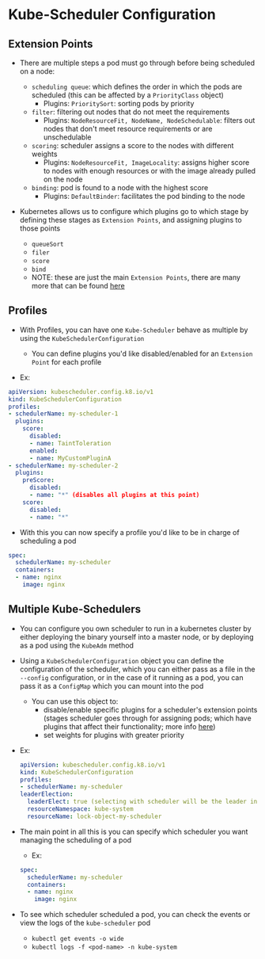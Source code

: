 <h1>Kube-Scheduler Configuration</h1>
 
<h2>Extension Points</h2>
 
* There are multiple steps a pod must go through before being scheduled on a node:
  - `scheduling queue`: which defines the order in which the pods are scheduled (this can be affected by a `PriorityClass` object)
    * Plugins: `PrioritySort`: sorting pods by priority
  - `filter`: filtering out nodes that do not meet the requirements
    * Plugins: `NodeResourceFit, NodeName, NodeSchedulable`: filters out nodes that don't meet resource requirements or are unschedulable
  - `scoring`: scheduler assigns a score to the nodes with different weights
    * Plugins: `NodeResourceFit, ImageLocality`: assigns higher score to nodes with enough resources or with the image already pulled on the node
  - `binding`: pod is found to a node with the highest score
    * Plugins: `DefaultBinder`: facilitates the pod binding to the node

* Kubernetes allows us to configure which plugins go to which stage by defining these stages as `Extension Points`, and assigning plugins to those points
  - `queueSort`
  - `filer`
  - `score`
  - `bind`

  * NOTE: these are just the main `Extension Points`, there are many more that can be found [here](https://kubernetes.io/docs/reference/scheduling/config/#extension-points)
<h2>Profiles</h2>
 
* With Profiles, you can have one `Kube-Scheduler` behave as multiple by using the `KubeSchedulerConfiguration`
  - You can define plugins you'd like disabled/enabled for an `Extension Point` for each profile

* Ex:

```yml
apiVersion: kubescheduler.config.k8.io/v1
kind: KubeSchedulerConfiguration
profiles:
- schedulerName: my-scheduler-1
  plugins:
    score:
      disabled:
      - name: TaintToleration
      enabled:
      - name: MyCustomPluginA
- schedulerName: my-scheduler-2
  plugins:
    preScore:
      disabled:
      - name: "*" (disables all plugins at this point)
    score:
      disabled:
      - name: "*"
```

* With this you can now specify a profile you'd like to be in charge of scheduling a pod

```yml
spec:
  schedulerName: my-scheduler
  containers:
  - name: nginx
    image: nginx
```

<h2>Multiple Kube-Schedulers</h2>
 
* You can configure you own scheduler to run in a kubernetes cluster by either deploying the binary yourself into a master node, or by deploying as a pod using the `KubeAdm` method
* Using a `KubeSchedulerConfiguration` object you can define the configuration of the scheduler, which you can either pass as a file in the `--config` configuration, or in the case of it running as a pod, you can pass it as a `ConfigMap` which you can mount into the pod
  - You can use this object to:
    * disable/enable specific plugins for a scheduler's extension points (stages scheduler goes through for assigning pods; which have plugins that affect their functionality; more info [here](https://kubernetes.io/docs/reference/scheduling/config/))
    * set weights for plugins with greater priority

* Ex:

   ```yml
   apiVersion: kubescheduler.config.k8.io/v1
   kind: KubeSchedulerConfiguration
   profiles:
   - schedulerName: my-scheduler
   leaderElection:
     leaderElect: true (selecting with scheduler will be the leader in a cluster)
     resourceNamespace: kube-system
     resourceName: lock-object-my-scheduler
   ```

* The main point in all this is you can specify which scheduler you want managing the scheduling of a pod 
  - Ex:

   ```yml
   spec:
     schedulerName: my-scheduler
     containers:
     - name: nginx
       image: nginx
   ```

* To see which scheduler scheduled a pod, you can check the events or view the logs of the `kube-scheduler` pod
  - `kubectl get events -o wide`
  - `kubectl logs -f <pod-name> -n kube-system`
